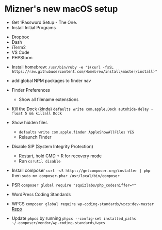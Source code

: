 # Mizner's new macOS setup

* Get 1Password Setup - The One.
* Install Initial Programs
 - Dropbox
 - Dash
 - iTerm2
 - VS Code
 - PHPStorm

* Install homebrew: `/usr/bin/ruby -e "$(curl -fsSL https://raw.githubusercontent.com/Homebrew/install/master/install)"`




* add global NPM packages to finder nav
* Finder Preferences
  - Show all filename extenstions
* Kill the Dock (kinda) `defaults write com.apple.Dock autohide-delay -float 5 && killall Dock`
* Show hidden files 
  - `defaults write com.apple.finder AppleShowAllFiles YES`
  - Relaunch Finder
* Disable SIP (System Integrity Protection)
  - Restart, hold CMD + R for recovery mode
  - Run `csrutil disable`


* Install composer `curl -sS https://getcomposer.org/installer | php` then `sudo mv composer.phar /usr/local/bin/composer`
 * PSR `composer global require "squizlabs/php_codesniffer=*"`
  * WordPress Coding Standards
   * WPCS `composer global require wp-coding-standards/wpcs:dev-master` [Repo](https://github.com/WordPress-Coding-Standards/WordPress-Coding-Standards/)
   * Update `phpcs` by running `phpcs --config-set installed_paths ~/.composer/vendor/wp-coding-standards/wpcs`
